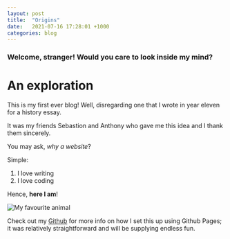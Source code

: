 ```yaml
---
layout: post
title:  "Origins"
date:   2021-07-16 17:28:01 +1000
categories: blog
---
```

### Welcome, stranger! Would you care to look inside my mind?

# An exploration
This is my first ever blog! Well, disregarding one that I wrote in year eleven for a history essay.

It was my friends Sebastion and Anthony who gave me this idea and I thank them sincerely.

You may ask, *why a website*?

Simple:
1. I love writing
2. I love coding

Hence, **here I am**!

![My favourite animal](https://www.australiangeographic.com.au/wp-content/uploads/2018/06/Pygmy-Possum_Amanda-McLean-Copy-1.jpg)


Check out my [Github][github-page] for more info on how I set this up using Github Pages; it was relatively straightforward and will be supplying endless fun.

[github-page]: https://github.com/peter-mcnair